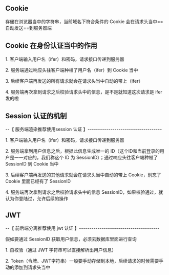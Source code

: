 ## Cookie

存储在浏览器当中的字符串，当前域名下符合条件的 Cookie 会在请求头当中==自动发送==到服务器端

## Cookie 在身份认证当中的作用

1\. 客户端输入用户名（ifer）和密码，请求接口传递到服务器

2\. 服务端通过响应头往客户端种植了用户名（ifer）到 Cookie 当中

3\. 后续客户端再发送的所有请求就会在请求头当中自动的带上（ifer）

4\. 服务端再次拿到请求之后校验请求头中的信息，是不是就知道这次请求是 ifer 发的啦

## Session 认证的机制
--【 服务端渲染推荐使用session 认证 】------------------------------------

1\. 客户端输入用户名（ifer）和密码，请求接口传递到服务器

2\. 服务端拿到用户信息之后，根据此信息生成唯一的 ID（这个ID和当前登录的用户是一一对应的，我们称这个 ID 为 SessionID）；通过响应头往客户端种植了 SessionID 到 Cookie 当中

3\. 后续客户端再发送的其他请求就会在请求头当中自动的带上 Cookie，别忘了 Cookie 里面已经有了 SessionID

4\. 服务端再次拿到请求之后校验请求头中的信息 SessionID，如果校验通过，就认为你登陆过，允许后续的操作


## JWT
--【 前后端分离推荐使用  jwt 认证 】---------------------------------------

假如要通过 SessionID 获取用户信息，必须去数据库里面进行查询

1\. 自校验（通过 JWT 字符串可以直接解析出用户信息）

2\. Token（令牌、JWT字符串）一般要手动存储到本地，后续请求的时候需要手动的添加到请求头当中